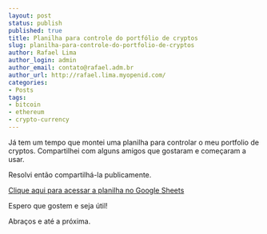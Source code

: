 ```yaml
---
layout: post
status: publish
published: true
title: Planilha para controle do portfólio de cryptos
slug: planilha-para-controle-do-portfolio-de-cryptos
author: Rafael Lima
author_login: admin
author_email: contato@rafael.adm.br
author_url: http://rafael.lima.myopenid.com/
categories:
- Posts
tags:
- bitcoin
- ethereum
- crypto-currency
---
```


Já tem um tempo que montei uma planilha para controlar o meu portfolio de cryptos. Compartilhei com alguns amigos que gostaram e começaram a usar.




Resolvi então compartilhá-la publicamente.



[Clique aqui para acessar a planilha no Google Sheets](https://docs.google.com/spreadsheets/d/1TqDFkbmkx8257wWPkGoNvoXe-JSm8GC8ySTCiIPKnAk/edit?usp=sharing)




Espero que gostem e seja útil!

Abraços e até a próxima.